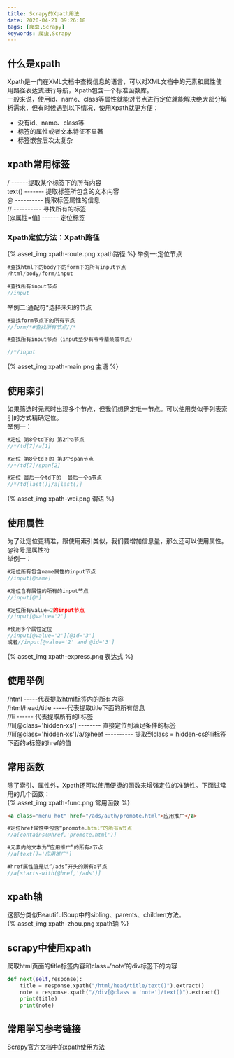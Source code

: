 ```yaml
---
title: Scrapy的Xpath用法
date: 2020-04-21 09:26:18
tags: [爬虫,Scrapy]
keywords: 爬虫,Scrapy
---
```


## 什么是xpath
Xpath是一门在XML文档中查找信息的语言，可以对XML文档中的元素和属性使用路径表达式进行导航，Xpath包含一个标准函数库。  
一般来说，使用id、name、class等属性就能对节点进行定位就能解决绝大部分解析需求，但有时候遇到以下情况，使用Xpath就更方便：
* 没有id、name、class等
* 标签的属性或者文本特征不显著
* 标签嵌套层次太复杂

## xpath常用标签  
/ ------提取某个标签下的所有内容  
text() ------- 提取标签所包含的文本内容  
@ ---------- 提取标签属性的信息  
// ---------- 寻找所有的标签  
[@属性=值] ------ 定位标签  

### Xpath定位方法：Xpath路径
{% asset_img xpath-route.png xpath路径 %} 
举例一:定位节点  
```js
#查找html下的body下的form下的所有input节点
/html/body/form/input

#查找所有input节点
//input
```
举例二:通配符*选择未知的节点  
```js
#查找form节点下的所有节点
//form/*#查找所有节点//*

#查找所有input节点（input至少有爷爷辈亲戚节点）

//*/input
```
{% asset_img xpath-main.png 主语 %}

## 使用索引
如果筛选时元素时出现多个节点，但我们想确定唯一节点。可以使用类似于列表索引的方式精确定位。  
举例一：  
```js
#定位 第8个td下的 第2个a节点
//*/td[7]/a[1]

#定位 第8个td下的 第3个span节点
//*/td[7]/span[2]

#定位 最后一个td下的  最后一个a节点
//*/td[last()]/a[last()]
```
{% asset_img xpath-wei.png 谓语 %}  

## 使用属性
为了让定位更精准，跟使用索引类似，我们要增加信息量，那么还可以使用属性。@符号是属性符  
举例一：  
```js
#定位所有包含name属性的input节点
//input[@name]

#定位含有属性的所有的input节点
//input[@*]

#定位所有value=2的input节点
//input[@value='2']

#使用多个属性定位
//input[@value='2'][@id='3']
或者//input[@value='2' and @id='3']
```
{% asset_img xpath-express.png 表达式 %}

## 使用举例
/html -----代表提取html标签内的所有内容  
/html/head/title -----代表提取title下面的所有信息  
//li ------ 代表提取所有的li标签  
//li[@class='hidden-xs'] -------- 直接定位到满足条件的标签  
//li[@class='hidden-xs']/a/@heef ---------- 提取到class = hidden-cs的li标签下面的a标签的href的值

## 常用函数
除了索引、属性外，Xpath还可以使用便捷的函数来增强定位的准确性。下面试常用的几个函数：  
{% asset_img xpath-func.png 常用函数 %}
```html
<a class="menu_hot" href="/ads/auth/promote.html">应用推广</a>
```
```js
#定位href属性中包含“promote.html”的所有a节点
//a[contains(@href,'promote.html')]

#元素内的文本为“应用推广”的所有a节点
//a[text()='应用推广']

#href属性值是以“/ads”开头的所有a节点
//a[starts-with(@href,'/ads')]
```

## xpath轴
这部分类似BeautifulSoup中的sibling、parents、children方法。  
{% asset_img xpath-zhou.png xpath轴 %}

## scrapy中使用xpath
爬取html页面的title标签内容和class=‘note’的div标签下的内容
```python
def next(self,response):
    title = response.xpath("/html/head/title/text()").extract()
    note = response.xpath("//div[@class = 'note']/text()").extract()
    print(title)
    print(note)
```

## 常用学习参考链接
[Scrapy官方文档中的xpath使用方法](https://doc.scrapy.org/en/xpath-tutorial/topics/xpath-tutorial.html)